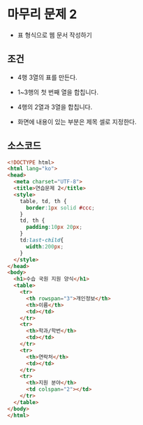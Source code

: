 # 마무리 문제 2

* 표 형식으로 웹 문서 작성하기

## 조건

* 4행 3열의 표를 만든다.

* 1~3행의 첫 번째 열을 합칩니다.

* 4행의 2열과 3열을 합칩니다.

* 화면에 내용이 있는 부분은 제목 셀로 지정한다.

## 소스코드

```html
<!DOCTYPE html>
<html lang="ko">
<head>
  <meta charset="UTF-8">
  <title>연습문제 2</title>
  <style>
    table, td, th {
      border:1px solid #ccc;
    }
    td, th {
      padding:10px 20px;
    }
    td:last-child{
      width:200px;
    }
  </style>
</head>
<body>
  <h1>수습 국원 지원 양식</h1>
  <table>
    <tr>
      <th rowspan="3">개인정보</th>
      <th>이름</th>
      <td></td>
    </tr>
    <tr>
      <th>학과/학번</th>
      <td></td>
    </tr>
    <tr>
      <th>연락처</th>
      <td></td>
    </tr>
    <tr>
      <th>지원 분야</th>
      <td colspan="2"></td>
    </tr>
  </table>
</body>
</html>
```
